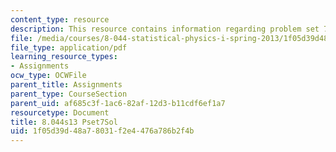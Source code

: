 ```yaml
---
content_type: resource
description: This resource contains information regarding problem set 7 solution.
file: /media/courses/8-044-statistical-physics-i-spring-2013/1f05d39d48a78031f2e4476a786b2f4b_MIT8_044S13_pss7.pdf
file_type: application/pdf
learning_resource_types:
- Assignments
ocw_type: OCWFile
parent_title: Assignments
parent_type: CourseSection
parent_uid: af685c3f-1ac6-82af-12d3-b11cdf6ef1a7
resourcetype: Document
title: 8.044s13 Pset7Sol
uid: 1f05d39d-48a7-8031-f2e4-476a786b2f4b
---
```

